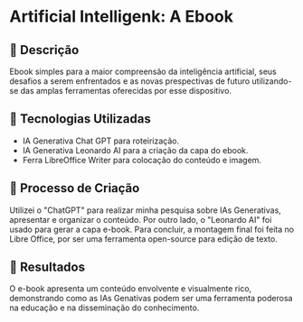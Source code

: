 # Artificial Intelligenk: A Ebook

## 📒 Descrição
Ebook simples para a maior compreensão da inteligência artificial, seus desafios a serem enfrentados e as novas prespectivas de futuro utilizando-se das amplas ferramentas oferecidas por esse dispositivo.

## 🤖 Tecnologias Utilizadas
- IA Generativa Chat GPT para roteirização.
- IA Generativa Leonardo AI para a criação da capa do ebook.
- Ferra LibreOffice Writer para colocação do conteúdo e imagem.
  
## 🧐 Processo de Criação
Utilizei o "ChatGPT" para realizar minha pesquisa sobre IAs Generativas, apresentar e organizar o conteúdo. Por outro lado, o "Leonardo AI" foi usado para gerar a capa e-book. Para concluir, a montagem final foi feita no Libre Office, por ser uma ferramenta open-source para edição de texto.

## 🚀 Resultados
O e-book apresenta um conteúdo envolvente e visualmente rico, demonstrando como as IAs Genativas podem ser uma ferramenta poderosa na educação e na disseminação do conhecimento.
